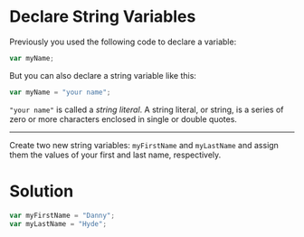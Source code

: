 # Declare String Variables

Previously you used the following code to declare a variable:

```javascript
var myName;
```

But you can also declare a string variable like this:

```javascript
var myName = "your name";
```

`"your name"` is called a *string literal*. A string literal, or string, is a series of zero or more characters enclosed in single or double quotes.

-----

Create two new string variables: `myFirstName` and `myLastName` and assign them the values of your first and last name, respectively.

# Solution

```javascript
var myFirstName = "Danny";
var myLastName = "Hyde";
```
